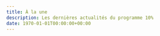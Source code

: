 ```yaml
---
title: À la une
description: Les dernières actualités du programme 10%
date: 1970-01-01T00:00:00+00:00
---
```

